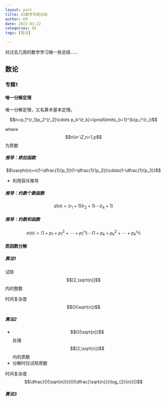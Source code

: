 ```yaml
---
layout: post
title: OI数学专题总结
author: EM
date: 2023-03-22
categories: OI
tags: [笔记]

---
```




对过去几周的数学学习做一些总结……

## 数论

### 专题1

#### 唯一分解定理

唯一分解定理，又名算术基本定理。

$$n=p_1^{r_1}p_2^{r_2}\cdots p_k^{r_k}=\prod\limits_{i=1}^{k}p_i^{r_i}$$

where $$n\in \Z,n>1,p$$为质数

##### 推导：欧拉函数

$$\varphi(n)=n(1-\dfrac{1}{p_1})(1-\dfrac{1}{p_2})\cdots(1-\dfrac{1}{p_3})$$

- 利用容斥推导

##### 推导：约数个数函数

$$d(n)=(r_1+1)(r_2+1)\cdots(r_k+1)$$

##### 推导：约数和函数

$$\sigma(n)=(1+p_1+p_1^{2}+\cdots+p_1^{r_1})\cdots(1+p_k+p_k^{2}+\cdots+p_k^{r_k})$$

#### 质因数分解

##### 算法1

试除$$[2,\sqrt{n}]$$内的整数

时间复杂度$$O(\sqrt{n})$$

##### 算法2

- $$O(\sqrt{n})$$处理$$[2,\sqrt{n}]$$内的质数
- 分解时仅试除质数

时间复杂度$$\dfrac{O(\sqrt{n})}{O(\dfrac{\sqrt{n}}{\log_{2}{n}})}$$

##### 算法3

